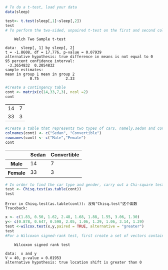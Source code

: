 

```R
# To do a t-test, load your data 
data(sleep)
```


```R
test<- t.test(sleep[,1]~sleep[,2])
test
# To perform the two-sided, unpaired t-test on the first and second columns(the values for the two conditions)
```


    
    	Welch Two Sample t-test
    
    data:  sleep[, 1] by sleep[, 2]
    t = -1.8608, df = 17.776, p-value = 0.07939
    alternative hypothesis: true difference in means is not equal to 0
    95 percent confidence interval:
     -3.3654832  0.2054832
    sample estimates:
    mean in group 1 mean in group 2 
               0.75            2.33 
    



```R
#Create a contingency table 
cont <- matrix(c(14,33,7,3), ncol =2)
cont

```


<table>
<tbody>
	<tr><td>14</td><td>7 </td></tr>
	<tr><td>33</td><td>3 </td></tr>
</tbody>
</table>




```R
#Create a table that represents two types of cars, namely,sedan and convertible(columns) and two genders,male and femaleand a count of these that own the types of cars along the rows.
colnames(cont) <- c("Sedan", "Convertible")
rownames(cont) <- c("Male","Female")
cont
```


<table>
<thead><tr><th></th><th scope=col>Sedan</th><th scope=col>Convertible</th></tr></thead>
<tbody>
	<tr><th scope=row>Male</th><td>14</td><td>7 </td></tr>
	<tr><th scope=row>Female</th><td>33</td><td>3 </td></tr>
</tbody>
</table>




```R
# In order to find the car type and gender, carry out a Chi-square test based on this contingency table 
test <- Chisq.test(as.table(cont))
test
```


    Error in Chisq.test(as.table(cont)): 没有"Chisq.test"这个函数
    Traceback:
    



```R
x <- c(1.83, 0.50, 1.62, 2.48, 1.68, 1.88, 1.55, 3.06, 1.30)
y<- c(0.878, 0.647, 0.598, 2.05, 1.06, 1.29, 1.06, 3.14, 1.29)
test <-wilcox.test(x,y,paired = TRUE, alternative = "greater")
test
#For a Wilcoxon signed-rank test, first create a set of vectors containing observations to be tested as x and y. And execute to run the Wilcoxon signed-rank test.
```


    
    	Wilcoxon signed rank test
    
    data:  x and y
    V = 40, p-value = 0.01953
    alternative hypothesis: true location shift is greater than 0
    

